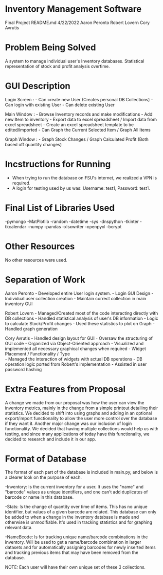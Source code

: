 # Inventory Management Software

Final Project README.md
4/22/2022
Aaron Peronto
Robert Lovern
Cory Avrutis


Problem Being Solved		       
=================================
A system to manage individual user's Inventory databases. Statistical representation of stock and
profit analysis overtime.

GUI Description
=================================
Login Screen : 	- Can create new User (Creates personal DB Collections)
			- Can login with existing User
			- Can delete existing User

Main Window  : 	- Browse Inventory records and make modifications
			- Add new Item to inventory
			- Export data to excel spreadsheet / Import data from excel spreadsheet
			- Create an excel spreadsheet template to be edited/imported
			- Can Graph the Current Selected Item / Graph All Items

Graph Window : 	- Graph Stock Changes / Graph Calculated Profit  (Both based off quantity changes)


Incstructions for Running
=================================
- When trying to run the database on FSU's internet, we realized a VPN is required.
- A login for testing used by us was: Username: test1, Password: test1.


Final List of Libraries Used		
=================================
-pymongo
-MatPlotlib
-random
-datetime
-sys
-dnspython
-tkinter
-tkcalendar
-numpy
-pandas
-xlsxwriter
-openpyxl
-bcrypt


Other Resources		
=================================
No other resources were used.


Separation of Work	
=================================
Aaron Peronto
		- Developed entire User login system.
		- Login GUI Design
		- Individual user collection creation
		- Maintain correct collection in main inventory GUI

Robert Lovern 
		- Managed/Created most of the code interacting directly with DB collections
		- Handled statistical analysis of user's DB information
		- Logic to calculate Stock/Profit changes 
		- Used these statistics to plot on Graph
		- Handled graph generation

Cory Avrutis
		- Handled design layout for GUI
		- Oversaw the structuring of GUI code
		- Organized via Object-Oriented approach
		- Visualized and implemented all necessary graphical changes when required
		- Widget Placement / Functionality / Type  
		- Managed the interaction of widgets with actual DB operations
		- DB operation logic ported from Robert's implementation
		- Assisted in user password hashing


Extra Features from Proposal	
=================================

A change we made from our proposal was how the user can view the inventory metrics,
mainly in the change from a simple printout detailing their statistics. We decided to shift
into using graphs and adding in an optional export/import functionality to allow the user
more control over the database if they want it. Another major change was our inclusion of
login functionality. We decided that having multiple collections would help us with
testing, and since many applications of today have this functionality, we decided to
research and include it in our app.


Format of Database
=================================

The format of each part of the database is included in main.py, and below is a clearer 
look on the purpose of each.

 -Inventory: Is the current inventory for a user. It uses the "name" and "barcode" values as unique identifiers,
             and one can't add duplicates of barcode or name in this database.
 
 -Stats: Is the change of quantity over time of items. This has no unique identifier, but values of a given barcode are
         related. This database can only be added to when a change in the inventory database is made and otherwise
         is unmodifiable. It's used in tracking statistics and for graphing relevant data.
 
 -NameBcode: Is for tracking unique name/barcode combinations in the inventory. Will be used to get a name/barcode 
	     combination in larger datasets and for automatically assigning barcodes for newly inserted items and 
	     tracking previous items that may have been removed from the database.

NOTE: Each user will have their own unique set of these 3 collections.
